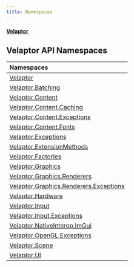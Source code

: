 ```yaml
---
title: Namespaces
---
```


#### [Velaptor](Namespaces.md 'Velaptor Namespaces')

## Velaptor API Namespaces

| Namespaces |
| :--- |
| [Velaptor](Velaptor.md 'Velaptor') |
| [Velaptor.Batching](Velaptor.Batching.md 'Velaptor.Batching') |
| [Velaptor.Content](Velaptor.Content.md 'Velaptor.Content') |
| [Velaptor.Content.Caching](Velaptor.Content.Caching.md 'Velaptor.Content.Caching') |
| [Velaptor.Content.Exceptions](Velaptor.Content.Exceptions.md 'Velaptor.Content.Exceptions') |
| [Velaptor.Content.Fonts](Velaptor.Content.Fonts.md 'Velaptor.Content.Fonts') |
| [Velaptor.Exceptions](Velaptor.Exceptions.md 'Velaptor.Exceptions') |
| [Velaptor.ExtensionMethods](Velaptor.ExtensionMethods.md 'Velaptor.ExtensionMethods') |
| [Velaptor.Factories](Velaptor.Factories.md 'Velaptor.Factories') |
| [Velaptor.Graphics](Velaptor.Graphics.md 'Velaptor.Graphics') |
| [Velaptor.Graphics.Renderers](Velaptor.Graphics.Renderers.md 'Velaptor.Graphics.Renderers') |
| [Velaptor.Graphics.Renderers.Exceptions](Velaptor.Graphics.Renderers.Exceptions.md 'Velaptor.Graphics.Renderers.Exceptions') |
| [Velaptor.Hardware](Velaptor.Hardware.md 'Velaptor.Hardware') |
| [Velaptor.Input](Velaptor.Input.md 'Velaptor.Input') |
| [Velaptor.Input.Exceptions](Velaptor.Input.Exceptions.md 'Velaptor.Input.Exceptions') |
| [Velaptor.NativeInterop.ImGui](Velaptor.NativeInterop.ImGui.md 'Velaptor.NativeInterop.ImGui') |
| [Velaptor.OpenGL.Exceptions](Velaptor.OpenGL.Exceptions.md 'Velaptor.OpenGL.Exceptions') |
| [Velaptor.Scene](Velaptor.Scene.md 'Velaptor.Scene') |
| [Velaptor.UI](Velaptor.UI.md 'Velaptor.UI') |

